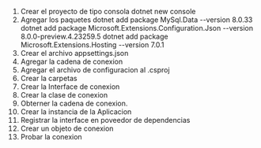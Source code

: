 1. Crear el proyecto de tipo consola
    dotnet new console
2. Agregar los paquetes
    dotnet add package MySql.Data --version 8.0.33
    dotnet add package Microsoft.Extensions.Configuration.Json --version 8.0.0-preview.4.23259.5
    dotnet add package Microsoft.Extensions.Hosting --version 7.0.1
3. Crear el archivo appsettings.json
4. Agregar la cadena de conexion
5. Agregar el archivo de configuracion al .csproj
6. Crear la  carpetas 
7. Crear la Interface de conexion
8. Crear la clase de conexion
9. Obterner la cadena de conexion.
10. Crear la instancia de la Aplicacion
11. Registrar la interface en poveedor de dependencias
12. Crear un objeto de conexion
13. Probar la conexion

